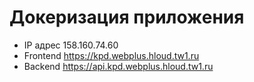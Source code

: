 # Докеризация приложения

* IP адрес 158.160.74.60
* Frontend https://kpd.webplus.hloud.tw1.ru
* Backend https://api.kpd.webplus.hloud.tw1.ru
